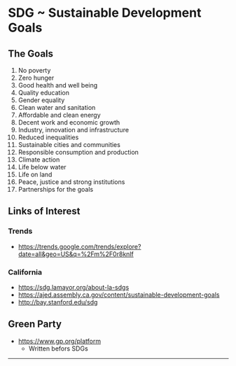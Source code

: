 # SDG ~ Sustainable Development Goals

## The Goals

1. No poverty
2. Zero hunger
3. Good health and well being
4. Quality education
5. Gender equality
6. Clean water and sanitation
7. Affordable and clean energy
8. Decent work and economic growth
9. Industry, innovation and infrastructure
10. Reduced inequalities
11. Sustainable cities and communities
12. Responsible consumption and production
13. Climate action
14. Life below water
15. Life on land
16. Peace, justice and strong institutions
17. Partnerships for the goals

## Links of Interest

### Trends

* https://trends.google.com/trends/explore?date=all&geo=US&q=%2Fm%2F0r8knlf

### California

* https://sdg.lamayor.org/about-la-sdgs
* https://ajed.assembly.ca.gov/content/sustainable-development-goals
* http://bay.stanford.edu/sdg

## Green Party

* https://www.gp.org/platform
	* Written befors SDGs

***

